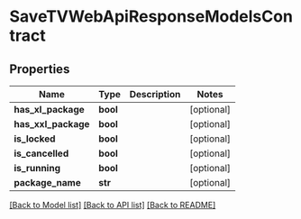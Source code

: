 # SaveTVWebApiResponseModelsContract

## Properties
Name | Type | Description | Notes
------------ | ------------- | ------------- | -------------
**has_xl_package** | **bool** |  | [optional] 
**has_xxl_package** | **bool** |  | [optional] 
**is_locked** | **bool** |  | [optional] 
**is_cancelled** | **bool** |  | [optional] 
**is_running** | **bool** |  | [optional] 
**package_name** | **str** |  | [optional] 

[[Back to Model list]](../README.md#documentation-for-models) [[Back to API list]](../README.md#documentation-for-api-endpoints) [[Back to README]](../README.md)


